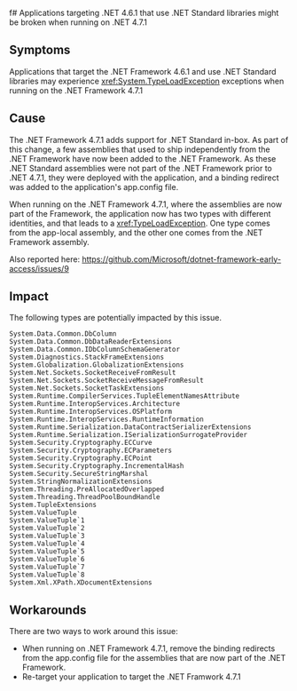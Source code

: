 f# Applications targeting .NET 4.6.1 that use .NET Standard libraries might be broken when running on .NET 4.7.1

## Symptoms

Applications that target the .NET Framework 4.6.1 and use .NET Standard libraries may experience <xref:System.TypeLoadException> exceptions when running on the .NET Framework 4.7.1

## Cause

The .NET Framework 4.7.1 adds support for .NET Standard in-box. As part of this change, a few assemblies that used to ship independently from the .NET Framework have now been added to the .NET Framework. As these .NET Standard assemblies were not part of the .NET Framework prior to .NET 4.7.1, they were deployed with the application, and a binding redirect was added to the application's app.config file.

When running on the .NET Framework 4.7.1, where the assemblies are now part of the Framework, the application now has two types with different identities, and that leads to a <xref:TypeLoadException>. One type comes from the app-local assembly, and the other one comes from the .NET Framework assembly.

Also reported here: https://github.com/Microsoft/dotnet-framework-early-access/issues/9

## Impact

The following types are potentially impacted by this issue.

```
System.Data.Common.DbColumn
System.Data.Common.DbDataReaderExtensions
System.Data.Common.IDbColumnSchemaGenerator
System.Diagnostics.StackFrameExtensions
System.Globalization.GlobalizationExtensions
System.Net.Sockets.SocketReceiveFromResult
System.Net.Sockets.SocketReceiveMessageFromResult
System.Net.Sockets.SocketTaskExtensions
System.Runtime.CompilerServices.TupleElementNamesAttribute
System.Runtime.InteropServices.Architecture
System.Runtime.InteropServices.OSPlatform
System.Runtime.InteropServices.RuntimeInformation
System.Runtime.Serialization.DataContractSerializerExtensions
System.Runtime.Serialization.ISerializationSurrogateProvider
System.Security.Cryptography.ECCurve
System.Security.Cryptography.ECParameters
System.Security.Cryptography.ECPoint
System.Security.Cryptography.IncrementalHash
System.Security.SecureStringMarshal
System.StringNormalizationExtensions
System.Threading.PreAllocatedOverlapped
System.Threading.ThreadPoolBoundHandle
System.TupleExtensions
System.ValueTuple
System.ValueTuple`1
System.ValueTuple`2
System.ValueTuple`3
System.ValueTuple`4
System.ValueTuple`5
System.ValueTuple`6
System.ValueTuple`7
System.ValueTuple`8
System.Xml.XPath.XDocumentExtensions
```

## Workarounds

There are two ways to work around this issue:
 - When running on .NET Framework 4.7.1, remove the binding redirects from the app.config file for the assemblies that are now part of the .NET Framework.
 - Re-target your application to target the .NET Framwork 4.7.1
 
